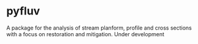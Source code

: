 # pyfluv

A package for the analysis of stream planform, profile and cross sections with a focus on restoration and mitigation. Under development
